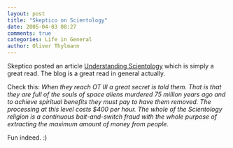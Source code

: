 ```yaml
---
layout: post
title: "Skeptico on Scientology"
date: 2005-04-03 08:27
comments: true
categories: Life in General
author: Oliver Thylmann
---
```



Skeptico posted an article [Understanding Scientology](http://skeptico.blogs.com/skeptico/2005/03/understanding_s.html) which is simply a great read. The blog is a great read in general actually. 

Check this: *When they reach OT III a great secret is told them. That is that they are full of the souls of space aliens murdered 75 million years ago and to achieve spiritual benefits they must pay to have them removed. The processing at this level costs $400 per hour. The whole of the Scientology religion is a continuous bait-and-switch fraud with the whole purpose of extracting the maximum amount of money from people.*

Fun indeed. :)

